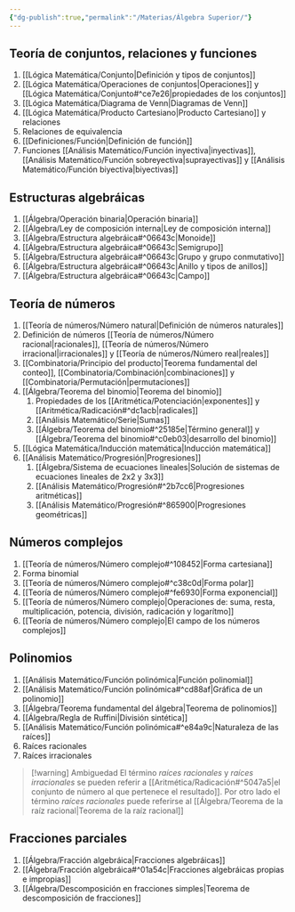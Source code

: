 ```yaml
---
{"dg-publish":true,"permalink":"/Materias/Álgebra Superior/"}
---
```


## Teoría de conjuntos, relaciones y funciones
1. [[Lógica Matemática/Conjunto\|Definición y tipos de conjuntos]]
2. [[Lógica Matemática/Operaciones de conjuntos\|Operaciones]] y [[Lógica Matemática/Conjunto#^ce7e26\|propiedades de los conjuntos]]
3. [[Lógica Matemática/Diagrama de Venn\|Diagramas de Venn]]
4. [[Lógica Matemática/Producto Cartesiano\|Producto Cartesiano]] y relaciones
5. Relaciones de equivalencia
6. [[Definiciones/Función\|Definición de función]]
7. Funciones [[Análisis Matemático/Función inyectiva\|inyectivas]], [[Análisis Matemático/Función sobreyectiva\|suprayectivas]] y [[Análisis Matemático/Función biyectiva\|biyectivas]]
## Estructuras algebráicas
1. [[Álgebra/Operación binaria\|Operación binaria]]
2. [[Álgebra/Ley de composición interna\|Ley de composición interna]]
3. [[Álgebra/Estructura algebráica#^06643c\|Monoide]]
4. [[Álgebra/Estructura algebráica#^06643c\|Semigrupo]]
5. [[Álgebra/Estructura algebráica#^06643c\|Grupo y grupo conmutativo]]
6. [[Álgebra/Estructura algebráica#^06643c\|Anillo y tipos de anillos]]
7. [[Álgebra/Estructura algebráica#^06643c\|Campo]]
## Teoría de números
1. [[Teoría de números/Número natural\|Definición de números naturales]]
2. Definición de números [[Teoría de números/Número racional\|racionales]], [[Teoría de números/Número irracional\|irracionales]] y [[Teoría de números/Número real\|reales]]
3. [[Combinatoria/Principio del producto\|Teorema fundamental del conteo]], [[Combinatoria/Combinación\|combinaciones]] y [[Combinatoria/Permutación\|permutaciones]]
4. [[Álgebra/Teorema del binomio\|Teorema del binomio]]
	1. Propiedades de los [[Aritmética/Potenciación\|exponentes]] y [[Aritmética/Radicación#^dc1acb\|radicales]]
	2. [[Análisis Matemático/Serie\|Sumas]]
	3. [[Álgebra/Teorema del binomio#^25185e\|Término general]] y [[Álgebra/Teorema del binomio#^c0eb03\|desarrollo del binomio]]
5. [[Lógica Matemática/Inducción matemática\|Inducción matemática]]
6. [[Análisis Matemático/Progresión\|Progresiones]]
	1. [[Álgebra/Sistema de ecuaciones lineales\|Solución de sistemas de ecuaciones lineales de 2x2 y 3x3]]
	2. [[Análisis Matemático/Progresión#^2b7cc6\|Progresiones aritméticas]]
	3. [[Análisis Matemático/Progresión#^865900\|Progresiones geométricas]]
## Números complejos
1. [[Teoría de números/Número complejo#^108452\|Forma cartesiana]]
2. Forma binomial
3. [[Teoría de números/Número complejo#^c38c0d\|Forma polar]]
4. [[Teoría de números/Número complejo#^fe6930\|Forma exponencial]]
5. [[Teoría de números/Número complejo\|Operaciones de: suma, resta, multiplicación, potencia, división, radicación y logarítmo]]
6. [[Teoría de números/Número complejo\|El campo de los números complejos]]
## Polinomios
1. [[Análisis Matemático/Función polinómica\|Función polinomial]]
2. [[Análisis Matemático/Función polinómica#^cd88af\|Gráfica de un polinomio]]
3. [[Álgebra/Teorema fundamental del álgebra\|Teorema de polinomios]]
4. [[Álgebra/Regla de Ruffini\|División sintética]]
5. [[Análisis Matemático/Función polinómica#^e84a9c\|Naturaleza de las raíces]]
6. Raíces racionales
7. Raíces irracionales
>[!warning] Ambiguedad
>El término *raíces racionales* y *raíces irracionales* se pueden referir a [[Aritmética/Radicación#^5047a5\|el conjunto de número al que pertenece el resultado]].
>Por otro lado el término *raíces racionales* puede referirse al [[Álgebra/Teorema de la raíz racional\|Teorema de la raíz racional]]
## Fracciones parciales
1. [[Álgebra/Fracción algebráica\|Fracciones algebráicas]]
2. [[Álgebra/Fracción algebráica#^01a54c\|Fracciones algebráicas propias e impropias]]
3. [[Álgebra/Descomposición en fracciones simples\|Teorema de descomposición de fracciones]]

